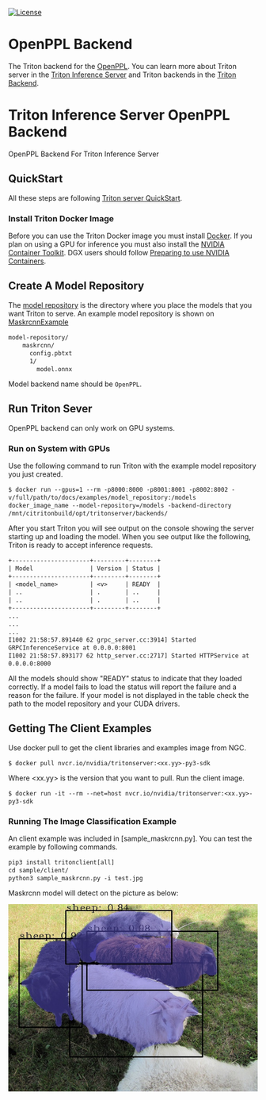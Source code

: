 [![License](https://img.shields.io/badge/License-BSD3-lightgrey.svg)](https://opensource.org/licenses/BSD-3-Clause)

# OpenPPL Backend

The Triton backend for the [OpenPPL](https://github.com/openppl-public/ppl.nn). You can learn more
about Triton server in the [Triton Inference Server](https://github.com/triton-inference-server/server)
and Triton backends in the [Triton Backend](https://github.com/triton-inference-server/backend).


# Triton Inference Server OpenPPL Backend

OpenPPL Backend For Triton Inference Server

## QuickStart

All these steps are following [Triton server QuickStart](https://github.com/triton-inference-server/server/blob/main/docs/quickstart.md).

### Install Triton Docker Image

Before you can use the Triton Docker image you must install
[Docker](https://docs.docker.com/engine/install). If you plan on using
a GPU for inference you must also install the [NVIDIA Container
Toolkit](https://github.com/NVIDIA/nvidia-docker). DGX users should
follow [Preparing to use NVIDIA Containers](http://docs.nvidia.com/deeplearning/dgx/preparing-containers/index.html).



## Create A Model Repository

The [model repository](https://github.com/triton-inference-server/server/blob/main/docs/model_repository.md) 
is the directory where you place the models that you want Triton to serve. 
An example model repository is shown on [MaskrcnnExample]()

```
model-repository/
    maskrcnn/
      config.pbtxt
      1/
        model.onnx
```

Model backend name should be `OpenPPL`.

## Run Triton Sever

OpenPPL backend can only work on GPU systems.

### Run on System with GPUs

Use the following command to run Triton with the example model
repository you just created.

```
$ docker run --gpus=1 --rm -p8000:8000 -p8001:8001 -p8002:8002 -v/full/path/to/docs/examples/model_repository:/models docker_image_name --model-repository=/models -backend-directory /mnt/citritonbuild/opt/tritonserver/backends/
```

After you start Triton you will see output on the
console showing the server starting up and loading the model. When you
see output like the following, Triton is ready to accept inference
requests.

```
+----------------------+---------+--------+
| Model                | Version | Status |
+----------------------+---------+--------+
| <model_name>         | <v>     | READY  |
| ..                   | .       | ..     |
| ..                   | .       | ..     |
+----------------------+---------+--------+
...
...
...
I1002 21:58:57.891440 62 grpc_server.cc:3914] Started GRPCInferenceService at 0.0.0.0:8001
I1002 21:58:57.893177 62 http_server.cc:2717] Started HTTPService at 0.0.0.0:8000
```
All the models should show "READY" status to indicate that they loaded correctly. If a model fails to load the status will report the failure and a reason for the failure. If your model is not displayed in the table check the path to the model repository and your CUDA drivers.


## Getting The Client Examples

Use docker pull to get the client libraries and examples image
from NGC.

```
$ docker pull nvcr.io/nvidia/tritonserver:<xx.yy>-py3-sdk
```

Where \<xx.yy\> is the version that you want to pull. Run the client
image.

```
$ docker run -it --rm --net=host nvcr.io/nvidia/tritonserver:<xx.yy>-py3-sdk
```

### Running The Image Classification Example

An client example was included in [sample_maskrcnn.py]. You can test the example by following commands.

```
pip3 install tritonclient[all]
cd sample/client/
python3 sample_maskrcnn.py -i test.jpg
```

Maskrcnn model will detect on the picture as below:

![Output](sample/client/test_out.jpg)